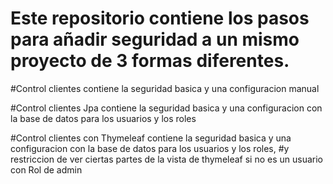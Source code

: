 # Este repositorio contiene los pasos para añadir seguridad a un mismo proyecto de 3 formas diferentes.

#Control clientes contiene la seguridad basica y una configuracion manual

#Control clientes Jpa contiene la seguridad basica y una configuracion con la base de datos para los usuarios y los roles

#Control clientes con Thymeleaf contiene la seguridad basica y una configuracion con la base de datos para los usuarios y los roles, 
#y restriccion de ver ciertas partes de la vista de thymeleaf si no es un usuario con Rol de admin
